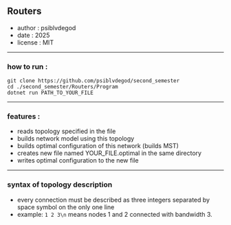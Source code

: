 ## Routers
- author : psiblvdegod
- date : 2025
- license : MIT

---

### how to run :
```shell
git clone https://github.com/psiblvdegod/second_semester
cd ./second_semester/Routers/Program
dotnet run PATH_TO_YOUR_FILE
```

---

### features :
- reads topology specified in the file
- builds network model using this topology
- builds optimal configuration of this network (builds MST)
- creates new file named YOUR_FILE.optimal in the same directory 
- writes optimal configuration to the new file

---

### syntax of topology description
- every connection must be described as three integers separated by space symbol on the only one line
- example: `1 2 3\n` means nodes 1 and 2 connected with bandwidth 3.
